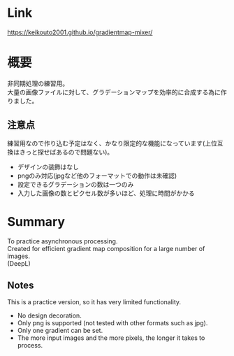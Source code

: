 # Link
https://keikouto2001.github.io/gradientmap-mixer/

# 概要
非同期処理の練習用。  
大量の画像ファイルに対して、グラデーションマップを効率的に合成する為に作りました。

## 注意点
練習用なので作り込む予定はなく、かなり限定的な機能になっています(上位互換はきっと探せばあるので問題ない)。
- デザインの装飾はなし
- pngのみ対応(jpgなど他のフォーマットでの動作は未確認)
- 設定できるグラデーションの数は一つのみ
- 入力した画像の数とピクセル数が多いほど、処理に時間がかかる

# Summary
To practice asynchronous processing.  
Created for efficient gradient map composition for a large number of images.  
(DeepL)

## Notes
This is a practice version, so it has very limited functionality.
- No design decoration.
- Only png is supported (not tested with other formats such as jpg).
- Only one gradient can be set.
- The more input images and the more pixels, the longer it takes to process.
